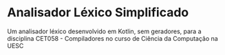 # Analisador Léxico Simplificado
 Um analisador léxico desenvolvido em Kotlin, sem geradores, para a disciplina CET058 - Compiladores no curso de Ciência da Computação na UESC
